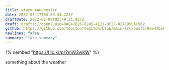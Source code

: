 ```yaml
---
title: storm manchester
date: 2022-03-17T04:59:34.223Z
draftDate: 2022-01-08T02:49:21.827Z
draft: drafts://open?uuid=9AE47B26-8245-4E21-8F2F-827CD5CAC962
github: https://github.com/tepiton/tepiton/blob/main/src/posts/9ae47b26-8245-4e21-8f2f-827cd5cac962.md
newlines: false
summary: "fake summary"
---
```


{% oembed "https://flic.kr/p/2mW3wKW"  %}

<!-- excerpt -->

something about the weather
